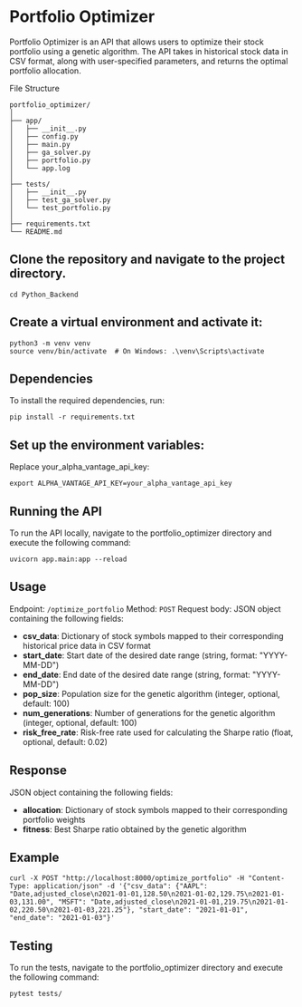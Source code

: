 # Portfolio Optimizer

Portfolio Optimizer is an API that allows users to optimize their stock portfolio using a genetic algorithm. The API takes in historical stock data in CSV format, along with user-specified parameters, and returns the optimal portfolio allocation.

File Structure

```
portfolio_optimizer/
│
├── app/
│   ├── __init__.py
│   ├── config.py
│   ├── main.py
│   ├── ga_solver.py
│   ├── portfolio.py
│   └── app.log
│
├── tests/
│   ├── __init__.py
│   ├── test_ga_solver.py
│   └── test_portfolio.py
│
├── requirements.txt
└── README.md
```

## Clone the repository and navigate to the project directory.

```
cd Python_Backend
```

## Create a virtual environment and activate it:

```
python3 -m venv venv
source venv/bin/activate  # On Windows: .\venv\Scripts\activate
```

## Dependencies

To install the required dependencies, run:

```
pip install -r requirements.txt
```

## Set up the environment variables:

Replace your_alpha_vantage_api_key:

```
export ALPHA_VANTAGE_API_KEY=your_alpha_vantage_api_key
```

## Running the API

To run the API locally, navigate to the portfolio_optimizer directory and execute the following command:

```
uvicorn app.main:app --reload
```

## Usage

Endpoint: `/optimize_portfolio`
Method: `POST`
Request body: JSON object containing the following fields:

- **csv_data**: Dictionary of stock symbols mapped to their corresponding historical price data in CSV format
- **start_date**: Start date of the desired date range (string, format: "YYYY-MM-DD")
- **end_date**: End date of the desired date range (string, format: "YYYY-MM-DD")
- **pop_size**: Population size for the genetic algorithm (integer, optional, default: 100)
- **num_generations**: Number of generations for the genetic algorithm (integer, optional, default: 100)
- **risk_free_rate**: Risk-free rate used for calculating the Sharpe ratio (float, optional, default: 0.02)

## Response

JSON object containing the following fields:

- **allocation**: Dictionary of stock symbols mapped to their corresponding portfolio weights
- **fitness**: Best Sharpe ratio obtained by the genetic algorithm

## Example

```
curl -X POST "http://localhost:8000/optimize_portfolio" -H "Content-Type: application/json" -d '{"csv_data": {"AAPL": "Date,adjusted_close\n2021-01-01,128.50\n2021-01-02,129.75\n2021-01-03,131.00", "MSFT": "Date,adjusted_close\n2021-01-01,219.75\n2021-01-02,220.50\n2021-01-03,221.25"}, "start_date": "2021-01-01", "end_date": "2021-01-03"}'
```

## Testing

To run the tests, navigate to the portfolio_optimizer directory and execute the following command:

```
pytest tests/
```
